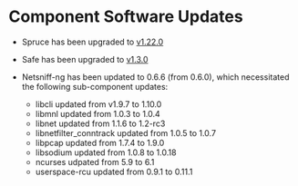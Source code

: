 # Component Software Updates

- Spruce has been upgraded to [v1.22.0][1]
- Safe has been upgraded to [v1.3.0][2]
- Netsniff-ng has been updated to 0.6.6 (from 0.6.0),
  which necessitated the following sub-component updates:

  - libcli updated from v1.9.7 to 1.10.0
  - libmnl updated from 1.0.3 to 1.0.4
  - libnet updated from 1.1.6 to 1.2-rc3
  - libnetfilter_conntrack updated from 1.0.5 to 1.0.7
  - libpcap updated from 1.7.4 to 1.9.0
  - libsodium updated from 1.0.8 to 1.0.18
  - ncurses udpated from 5.9 to 6.1
  - userspace-rcu updated from 0.9.1 to 0.11.1

[1]: https://github.com/geofffranks/spruce/releases/tag/v1.22.0
[2]: https://github.com/starkandwayne/safe/releases/tag/v1.3.0
